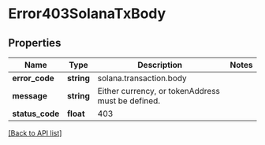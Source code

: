 # Error403SolanaTxBody

## Properties

Name | Type | Description | Notes
------------ | ------------- | ------------- | -------------
**error_code** | **string** | solana.transaction.body |
**message** | **string** | Either currency, or tokenAddress must be defined. |
**status_code** | **float** | 403 |

[[Back to API list]](../../README.md#api-endpoints)
